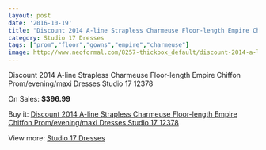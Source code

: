 ```yaml
---
layout: post
date: '2016-10-19'
title: "Discount 2014 A-line Strapless Charmeuse Floor-length Empire Chiffon Prom/evening/maxi Dresses Studio 17 12378"
category: Studio 17 Dresses
tags: ["prom","floor","gowns","empire","charmeuse"]
image: http://www.neoformal.com/8257-thickbox_default/discount-2014-a-line-strapless-charmeuse-floor-length-empire-chiffon-prom-evening-maxi-dresses-studio-17-12378.jpg
---
```

Discount 2014 A-line Strapless Charmeuse Floor-length Empire Chiffon Prom/evening/maxi Dresses Studio 17 12378

On Sales: **$396.99**
<a href="https://www.neoformal.com/en/studio-17-dresses/2901-discount-2014-a-line-strapless-charmeuse-floor-length-empire-chiffon-prom-evening-maxi-dresses-studio-17-12378.html"><amp-img layout="responsive" width="600" height="600" src="//www.neoformal.com/8257-thickbox_default/discount-2014-a-line-strapless-charmeuse-floor-length-empire-chiffon-prom-evening-maxi-dresses-studio-17-12378.jpg" alt="Discount 2014 A-line Strapless Charmeuse Floor-length Empire Chiffon Prom/evening/maxi Dresses Studio 17 12378 0" /></a>
<a href="https://www.neoformal.com/en/studio-17-dresses/2901-discount-2014-a-line-strapless-charmeuse-floor-length-empire-chiffon-prom-evening-maxi-dresses-studio-17-12378.html"><amp-img layout="responsive" width="600" height="600" src="//www.neoformal.com/8258-thickbox_default/discount-2014-a-line-strapless-charmeuse-floor-length-empire-chiffon-prom-evening-maxi-dresses-studio-17-12378.jpg" alt="Discount 2014 A-line Strapless Charmeuse Floor-length Empire Chiffon Prom/evening/maxi Dresses Studio 17 12378 1" /></a>

Buy it: [Discount 2014 A-line Strapless Charmeuse Floor-length Empire Chiffon Prom/evening/maxi Dresses Studio 17 12378](https://www.neoformal.com/en/studio-17-dresses/2901-discount-2014-a-line-strapless-charmeuse-floor-length-empire-chiffon-prom-evening-maxi-dresses-studio-17-12378.html "Discount 2014 A-line Strapless Charmeuse Floor-length Empire Chiffon Prom/evening/maxi Dresses Studio 17 12378")

View more: [Studio 17 Dresses](https://www.neoformal.com/en/29-studio-17-dresses "Studio 17 Dresses")